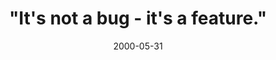 ---
layout: base.njk
title : '&#34;It&#39;s not a bug - it&#39;s a feature.&#34;' 
view_title : '&#34;It&#39;s not a bug - it&#39;s a feature.&#34;' 
year : '2000' 
date : '2000-05-31' 
img_file : '/drawing/itisnotabug.png' 
html_file : 'itsnotabug' 
next_html : 'ilisten.html' 
year_order : '362' 
permalink : "title/{{html_file}}.html"
---